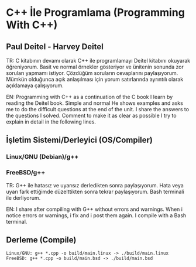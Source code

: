 # C++ İle Programlama (Programming With C++)
## Paul Deitel - Harvey Deitel
TR: C kitabının devamı olarak C++ ile programlamayı
Deitel kitabını okuyarak öğreniyorum. Basit ve normal
örnekler gösteriyor ve ünitenin sonunda zor soruları yapmamı istiyor.
Çözdüğüm soruların cevaplarını paylaşıyorum.
Mümkün olduğunca açık anlaşılması için yorum
satırlarında ayrıntılı olarak açıklamaya çalışıyorum.

EN: Programming with C++ as a continuation of the C book
I learn by reading the Deitel book. Simple and normal
He shows examples and asks me to do the difficult questions at the end of the unit.
I share the answers to the questions I solved.
Comment to make it as clear as possible
I try to explain in detail in the following lines.

## İşletim Sistemi/Derleyici (OS/Compiler)
### Linux/GNU (Debian)/g++
### FreeBSD/g++
TR: G++ ile hatasız ve uyarısız derledikten sonra paylaşıyorum.
Hata veya uyarı fark ettiğimde düzelttikten sonra tekrar paylaşıyorum.
Bash terminali ile derliyorum.

EN: I share after compiling with G++ without errors and warnings.
When i notice errors or warnings, i fix and i post them again.
I compile with a Bash terminal.

## Derleme (Compile)
`Linux/GNU: g++ *.cpp -o build/main.linux -> ./build/main.linux`<br/>
`FreeBSD: g++ *.cpp -o build/main.bsd -> ./build/main.bsd`